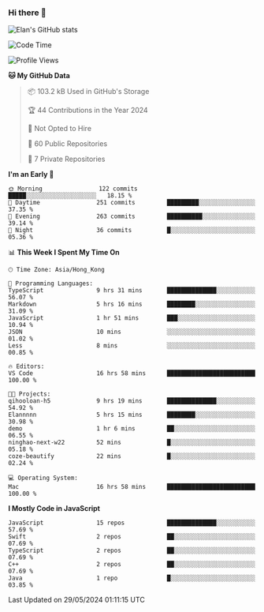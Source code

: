 ### Hi there 👋

![Elan's GitHub stats](https://github-readme-stats.vercel.app/api?username=elaninhust&rank_icon=github)

<!--START_SECTION:waka-->
![Code Time](http://img.shields.io/badge/Code%20Time-242%20hrs%2015%20mins-blue)

![Profile Views](http://img.shields.io/badge/Profile%20Views-0-blue)

**🐱 My GitHub Data** 

> 📦 103.2 kB Used in GitHub's Storage 
 > 
> 🏆 44 Contributions in the Year 2024
 > 
> 🚫 Not Opted to Hire
 > 
> 📜 60 Public Repositories 
 > 
> 🔑 7 Private Repositories 
 > 
**I'm an Early 🐤** 

```text
🌞 Morning                122 commits         █████░░░░░░░░░░░░░░░░░░░░   18.15 % 
🌆 Daytime                251 commits         █████████░░░░░░░░░░░░░░░░   37.35 % 
🌃 Evening                263 commits         ██████████░░░░░░░░░░░░░░░   39.14 % 
🌙 Night                  36 commits          █░░░░░░░░░░░░░░░░░░░░░░░░   05.36 % 
```


📊 **This Week I Spent My Time On** 

```text
🕑︎ Time Zone: Asia/Hong_Kong

💬 Programming Languages: 
TypeScript               9 hrs 31 mins       ██████████████░░░░░░░░░░░   56.07 % 
Markdown                 5 hrs 16 mins       ████████░░░░░░░░░░░░░░░░░   31.09 % 
JavaScript               1 hr 51 mins        ███░░░░░░░░░░░░░░░░░░░░░░   10.94 % 
JSON                     10 mins             ░░░░░░░░░░░░░░░░░░░░░░░░░   01.02 % 
Less                     8 mins              ░░░░░░░░░░░░░░░░░░░░░░░░░   00.85 % 

🔥 Editors: 
VS Code                  16 hrs 58 mins      █████████████████████████   100.00 % 

🐱‍💻 Projects: 
qihooloan-h5             9 hrs 19 mins       ██████████████░░░░░░░░░░░   54.92 % 
Elannnnn                 5 hrs 15 mins       ████████░░░░░░░░░░░░░░░░░   30.98 % 
demo                     1 hr 6 mins         ██░░░░░░░░░░░░░░░░░░░░░░░   06.55 % 
ninghao-next-w22         52 mins             █░░░░░░░░░░░░░░░░░░░░░░░░   05.18 % 
coze-beautify            22 mins             █░░░░░░░░░░░░░░░░░░░░░░░░   02.24 % 

💻 Operating System: 
Mac                      16 hrs 58 mins      █████████████████████████   100.00 % 
```

**I Mostly Code in JavaScript** 

```text
JavaScript               15 repos            ██████████████░░░░░░░░░░░   57.69 % 
Swift                    2 repos             ██░░░░░░░░░░░░░░░░░░░░░░░   07.69 % 
TypeScript               2 repos             ██░░░░░░░░░░░░░░░░░░░░░░░   07.69 % 
C++                      2 repos             ██░░░░░░░░░░░░░░░░░░░░░░░   07.69 % 
Java                     1 repo              █░░░░░░░░░░░░░░░░░░░░░░░░   03.85 % 
```




 Last Updated on 29/05/2024 01:11:15 UTC
<!--END_SECTION:waka-->

